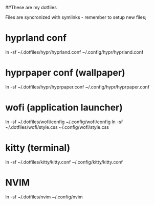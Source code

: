 ##These are my dotfiles 

Files are syncronized with symlinks - remember to setup new files;
# hyprland conf
ln -sf ~/.dotfiles/hypr/hyprland.conf ~/.config/hypr/hyprland.conf
# hyprpaper conf (wallpaper)
ln -sf ~/.dotfiles/hypr/hyprpaper.conf ~/.config/hypr/hyprpaper.conf

# wofi (application launcher)
ln -sf ~/.dotfiles/wofi/config ~/.config/wofi/config
ln -sf ~/.dotfiles/wofi/style.css ~/.config/wofi/style.css

# kitty (terminal)
ln -sf ~/.dotfiles/kitty/kitty.conf ~/.config/kitty/kitty.conf

# NVIM
ln -sf ~/.dotfiles/nvim ~/.config/nvim
